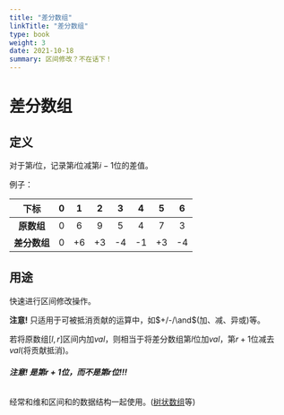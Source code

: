 ```yaml
---
title: "差分数组"
linkTitle: "差分数组"
type: book
weight: 3
date: 2021-10-18
summary: 区间修改？不在话下！
---
```


# 差分数组

## 定义

对于第$i$位，记录第$i$位减第$i-1$位的差值。

例子：

|     下标     |  0   |  1   |  2   |  3   |  4   |  5   |  6   |
| :----------: | :--: | :--: | :--: | :--: | :--: | :--: | :--: |
|  **原数组**  |  0   |  6   |  9   |  5   |  4   |  7   |  3   |
| **差分数组** |  0   |  +6  |  +3  |  -4  |  -1  |  +3  |  -4  |

## 用途

快速进行区间修改操作。

**注意!** 只适用于可被抵消贡献的运算中，如$+/-/\and$​(加、减、异或)等。

若将原数组$[l,r]$区间内加$val$，则相当于将差分数组第$l$位加$val$，第$r+1$位减去$val$(将贡献抵消)。

###### **注意! 是第$r+1$位，而不是第$r$​位!!!**

经常和维和区间和的数据结构一起使用。([树状数组](../data数据结构/树状数组.md)等)